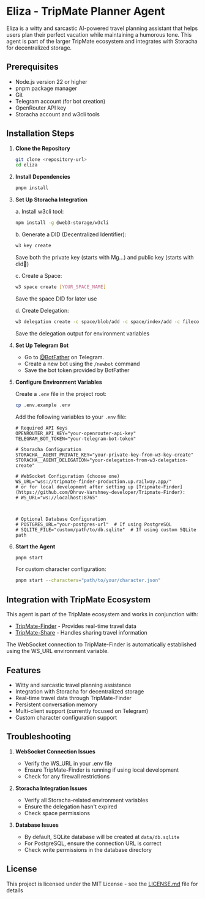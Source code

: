 # Eliza - TripMate Planner Agent

Eliza is a witty and sarcastic AI-powered travel planning assistant that helps users plan their perfect vacation while maintaining a humorous tone. This agent is part of the larger TripMate ecosystem and integrates with Storacha for decentralized storage.

## Prerequisites

- Node.js version 22 or higher
- pnpm package manager
- Git
- Telegram account (for bot creation)
- OpenRouter API key
- Storacha account and w3cli tools

## Installation Steps

1. **Clone the Repository**

   ```bash
   git clone <repository-url>
   cd eliza
   ```

2. **Install Dependencies**

   ```bash
   pnpm install
   ```

3. **Set Up Storacha Integration**

   a. Install w3cli tool:

   ```bash
   npm install -g @web3-storage/w3cli
   ```

   b. Generate a DID (Decentralized Identifier):

   ```bash
   w3 key create
   ```

   Save both the private key (starts with Mg...) and public key (starts with did:key:)

   c. Create a Space:

   ```bash
   w3 space create [YOUR_SPACE_NAME]
   ```

   Save the space DID for later use

   d. Create Delegation:

   ```bash
   w3 delegation create -c space/blob/add -c space/index/add -c filecoin/offer -c upload/add <YOUR_AGENT_DID> --base64
   ```

   Save the delegation output for environment variables

4. **Set Up Telegram Bot**

   - Go to [@BotFather](https://t.me/botfather) on Telegram.
   - Create a new bot using the `/newbot` command
   - Save the bot token provided by BotFather

5. **Configure Environment Variables**

   Create a `.env` file in the project root:

   ```bash
   cp .env.example .env
   ```

   Add the following variables to your `.env` file:

   ```
   # Required API Keys
   OPENROUTER_API_KEY="your-openrouter-api-key"
   TELEGRAM_BOT_TOKEN="your-telegram-bot-token"

   # Storacha Configuration
   STORACHA__AGENT_PRIVATE_KEY="your-private-key-from-w3-key-create"
   STORACHA__AGENT_DELEGATION="your-delegation-from-w3-delegation-create"

   # WebSocket Configuration (choose one)
   WS_URL="wss://tripmate-finder-production.up.railway.app/"
   # or for local development after setting up [Tripmate-Finder](https://github.com/Dhruv-Varshney-developer/Tripmate-Finder):
   # WS_URL="ws://localhost:8765"



   # Optional Database Configuration
   # POSTGRES_URL="your-postgres-url"  # If using PostgreSQL
   # SQLITE_FILE="custom/path/to/db.sqlite"  # If using custom SQLite path
   ```

6. **Start the Agent**

   ```bash
   pnpm start
   ```

   For custom character configuration:

   ```bash
   pnpm start --characters="path/to/your/character.json"
   ```

## Integration with TripMate Ecosystem

This agent is part of the TripMate ecosystem and works in conjunction with:

- [TripMate-Finder](https://github.com/Dhruv-Varshney-developer/Tripmate-Finder) - Provides real-time travel data
- [TripMate-Share](https://github.com/Dhruv-Varshney-developer/Tripmate-Share) - Handles sharing travel information

The WebSocket connection to TripMate-Finder is automatically established using the WS_URL environment variable.

## Features

- Witty and sarcastic travel planning assistance
- Integration with Storacha for decentralized storage
- Real-time travel data through TripMate-Finder
- Persistent conversation memory
- Multi-client support (currently focused on Telegram)
- Custom character configuration support

## Troubleshooting

1. **WebSocket Connection Issues**

   - Verify the WS_URL in your .env file
   - Ensure TripMate-Finder is running if using local development
   - Check for any firewall restrictions

2. **Storacha Integration Issues**

   - Verify all Storacha-related environment variables
   - Ensure the delegation hasn't expired
   - Check space permissions

3. **Database Issues**
   - By default, SQLite database will be created at `data/db.sqlite`
   - For PostgreSQL, ensure the connection URL is correct
   - Check write permissions in the database directory

## License

This project is licensed under the MIT License - see the [LICENSE.md](LICENSE.md) file for details
